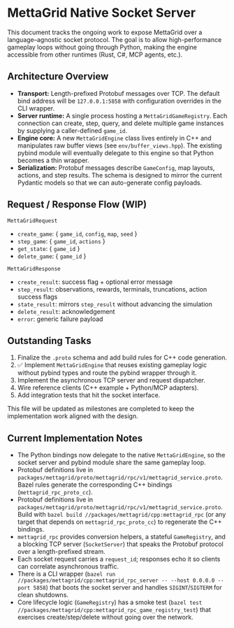 # MettaGrid Native Socket Server

This document tracks the ongoing work to expose MettaGrid over a language–agnostic socket protocol.
The goal is to allow high-performance gameplay loops without going through Python, making the engine
accessible from other runtimes (Rust, C#, MCP agents, etc.).

## Architecture Overview

- **Transport:** Length-prefixed Protobuf messages over TCP. The default bind address will be `127.0.0.1:5858`
  with configuration overrides in the CLI wrapper.
- **Server runtime:** A single process hosting a `MettaGridGameRegistry`. Each connection can create,
  step, query, and delete multiple game instances by supplying a caller-defined `game_id`.
- **Engine core:** A new `MettaGridEngine` class lives entirely in C++ and manipulates raw buffer views
  (see `env/buffer_views.hpp`). The existing pybind module will eventually delegate to this engine so that
  Python becomes a thin wrapper.
- **Serialization:** Protobuf messages describe `GameConfig`, map layouts, actions, and step results. The
  schema is designed to mirror the current Pydantic models so that we can auto-generate config payloads.

## Request / Response Flow (WIP)

`MettaGridRequest`

- `create_game`: { `game_id`, `config`, `map`, `seed` }
- `step_game`: { `game_id`, `actions` }
- `get_state`: { `game_id` }
- `delete_game`: { `game_id` }

`MettaGridResponse`

- `create_result`: success flag + optional error message
- `step_result`: observations, rewards, terminals, truncations, action success flags
- `state_result`: mirrors `step_result` without advancing the simulation
- `delete_result`: acknowledgement
- `error`: generic failure payload

## Outstanding Tasks

1. Finalize the `.proto` schema and add build rules for C++ code generation.
2. ✅ Implement `MettaGridEngine` that reuses existing gameplay logic without pybind types and route the pybind wrapper through it.
3. Implement the asynchronous TCP server and request dispatcher.
4. Wire reference clients (C++ example + Python/MCP adapters).
5. Add integration tests that hit the socket interface.

This file will be updated as milestones are completed to keep the implementation work aligned with the design.

## Current Implementation Notes

- The Python bindings now delegate to the native `MettaGridEngine`, so the socket server and pybind module share the same gameplay loop.
- Protobuf definitions live in `packages/mettagrid/proto/mettagrid/rpc/v1/mettagrid_service.proto`. Bazel rules generate the corresponding C++ bindings (`mettagrid_rpc_proto_cc`).
- Protobuf definitions live in `packages/mettagrid/proto/mettagrid/rpc/v1/mettagrid_service.proto`. Build with `bazel build //packages/mettagrid/cpp:mettagrid_rpc` (or any target that depends on `mettagrid_rpc_proto_cc`) to regenerate the C++ bindings.
- `mettagrid_rpc` provides conversion helpers, a stateful `GameRegistry`, and a blocking TCP server (`SocketServer`) that speaks the Protobuf protocol over a length-prefixed stream.
- Each socket request carries a `request_id`; responses echo it so clients can correlate asynchronous traffic.
- There is a CLI wrapper (`bazel run //packages/mettagrid/cpp:mettagrid_rpc_server -- --host 0.0.0.0 --port 5858`) that boots the socket server and handles `SIGINT`/`SIGTERM` for clean shutdowns.
- Core lifecycle logic (`GameRegistry`) has a smoke test (`bazel test //packages/mettagrid/cpp:mettagrid_rpc_game_registry_test`) that exercises create/step/delete without going over the network.
